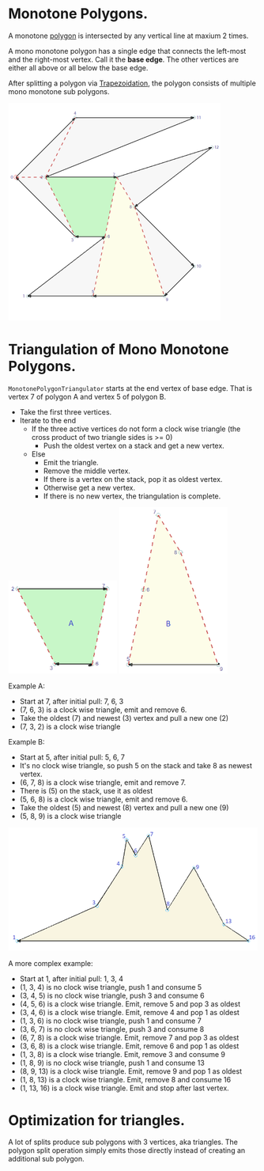 # Monotone Polygons.

A monotone [polygon](Polygon.md) is intersected by any vertical line at maxium 2 times.

A mono monotone polygon has a single edge that connects the left-most and the right-most vertex. 
Call it the __base edge__.
The other vertices are either all above or all below the base edge.

After splitting a polygon via [Trapezoidation](Trapezoidation.md), the polygon consists of multiple mono monotone sub polygons.

<img src="SplittedMonotones.png" alt="Monotones" width="430"/>

# Triangulation of Mono Monotone Polygons.

`MonotonePolygonTriangulator` starts at the end vertex of base edge. That is vertex 7 of polygon A and vertex 5 of polygon B.
* Take the first three vertices.
* Iterate to the end
  * If the three active vertices do not form a clock wise triangle (the cross product of two triangle sides is >= 0)
    * Push the oldest vertex on a stack and get a new vertex.
  * Else
    * Emit the triangle.
    * Remove the middle vertex.
    * If there is a vertex on the stack, pop it as oldest vertex.
    * Otherwise get a new vertex.
    * If there is no new vertex, the triangulation is complete.

<img src="Monotone1.png" alt="Monotone A" width="220"/> <img src="Monotone2.png" alt="Monotone B" width="220"/>

Example A:
* Start at 7, after initial pull: 7, 6, 3
* (7, 6, 3) is a clock wise triangle, emit and remove 6.
* Take the oldest (7) and newest (3) vertex and pull a new one (2)
* (7, 3, 2) is a clock wise triangle

Example B:
* Start at 5, after initial pull: 5, 6, 7
* It's no clock wise triangle, so push 5 on the stack and take 8 as newest vertex.
* (6, 7, 8) is a clock wise triangle, emit and remove 7.
* There is (5) on the stack, use it as oldest
* (5, 6, 8) is a clock wise triangle, emit and remove 6.
* Take the oldest (5) and newest (8) vertex and pull a new one (9)
* (5, 8, 9) is a clock wise triangle

<img src="Monotone3.png" alt="Monotone Three" width="880"/>

A more complex example:
* Start at 1, after initial pull: 1, 3, 4
* (1, 3, 4) is no clock wise triangle, push 1 and consume 5
* (3, 4, 5) is no clock wise triangle, push 3 and consume 6
* (4, 5, 6) is a clock wise triangle. Emit, remove 5 and pop 3 as oldest
* (3, 4, 6) is a clock wise triangle. Emit, remove 4 and pop 1 as oldest
* (1, 3, 6) is no clock wise triangle, push 1 and consume 7
* (3, 6, 7) is no clock wise triangle, push 3 and consume 8
* (6, 7, 8) is a clock wise triangle. Emit, remove 7 and pop 3 as oldest
* (3, 6, 8) is a clock wise triangle. Emit, remove 6 and pop 1 as oldest
* (1, 3, 8) is a clock wise triangle. Emit, remove 3 and consume 9
* (1, 8, 9) is no clock wise triangle, push 1 and consume 13
* (8, 9, 13) is a clock wise triangle. Emit, remove 9 and pop 1 as oldest
* (1, 8, 13) is a clock wise triangle. Emit, remove 8 and consume 16
* (1, 13, 16) is a clock wise triangle. Emit and stop after last vertex.

# Optimization for triangles.

A lot of splits produce sub polygons with 3 vertices, aka triangles.
The polygon split operation simply emits those directly instead of creating an additional sub polygon.
